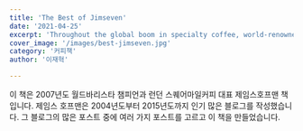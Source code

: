 ```yaml
---
title: 'The Best of Jimseven'
date: '2021-04-25'
excerpt: 'Throughout the global boom in specialty coffee, world-renowned expert James Hoffmann...'
cover_image: '/images/best-jimseven.jpg'
category: '커피책'
author: '이재혁'

---
```


이 책은 2007년도 월드바리스타 챔피언과 런던 스퀘어마일커피 대표 제임스호프맨 책입니다. 제임스 호프맨은 2004년도부터 2015년도까지 인기 많은 블로그를 작성했습니다. 그 블로그의 많은 포스트 중에 여러 가지 포스트를 고르고 이 책을 만들었습니다.